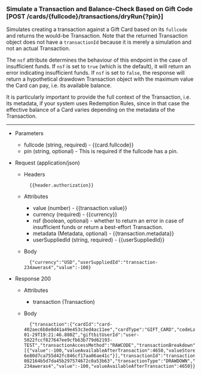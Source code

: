 ### Simulate a Transaction and Balance-Check Based on Gift Code [POST /cards/{fullcode}/transactions/dryRun{?pin}]
<a name="post-transaction-by-code-dryRun-anchor"></a>
Simulates creating a transaction against a Gift Card based on its `fullcode` and returns the would-be Transaction. Note that the returned Transaction object does not have a `transactionId` because it is merely a simulation and not an actual Transaction.

The `nsf` attribute determines the behaviour of this endpoint in the case of insufficient funds. If `nsf` is set to `true` (which is the default), it will return an error indicating insufficient funds. 
If `nsf` is set to `false`, the response will return a hypothetical drawdown Transaction object with the maximum value the Card can pay, i.e. its available balance. 

It is particularly important to provide the full context of the Transaction, i.e. its metadata, if your system uses Redemption Rules, since in that case the 
effective balance of a Card varies depending on the metadata of the Transaction.

---

+ Parameters
    + fullcode (string, required) - {{card.fullcode}}
    + pin (string, optional) - This is required if the fullcode has a pin.

+ Request (application/json)
    + Headers
    
            {{header.authorization}}

    + Attributes
        + value (number) - {{transaction.value}}
        + currency (required) - {{currency}}
        + nsf (boolean, optional) - whether to return an error in case of insufficient funds or return a best-effort Transaction.
        + metadata (Metadata, optional) - {{transaction.metadata}}
        + userSuppliedId (string, required) - {{userSuppliedId}}

    + Body 
    
            {"currency":"USD","userSuppliedId":"transaction-234aweras4","value":-100}
    
+ Response 200
    + Attributes
        + transaction (Transaction)

    + Body

            {"transaction":{"cardId":"card-402aec6b8e8d41a49e453c3ed4ac11ee","cardType":"GIFT_CARD","codeLastFour":"VJNC","currency":"USD","dateCreated":"2018-01-29T19:21:46.880Z","giftbitUserId":"user-5022fccf827647ee9cfb63b779d62193-TEST","transactionAccessMethod":"RAWCODE","transactionBreakdown":[{"value":-100,"valueAvailableAfterTransaction":4650,"valueStoreId":"value-6e80d7ca755d42fc846cf17aa06ae41c"}],"transactionId":"transaction-082164b5d7da45b297574672c0a53b63","transactionType":"DRAWDOWN","userSuppliedId":"transaction-234aweras4","value":-100,"valueAvailableAfterTransaction":4650}}
